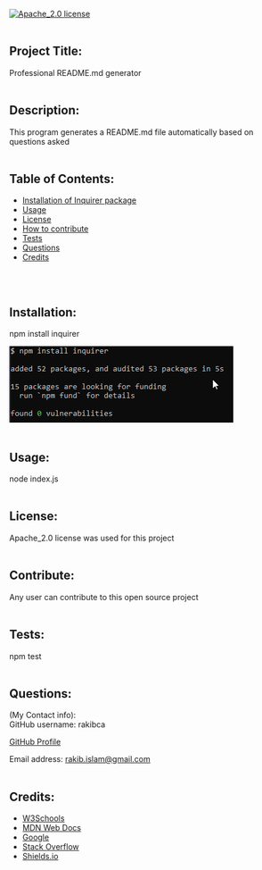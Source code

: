 [![Apache_2.0 license](https://img.shields.io/badge/license-Apache_2.0-blue)]()
<br/>
<br/>

## Project Title:
Professional README.md generator
<br/>
<br/>

## Description:
This program generates a README.md file automatically based on questions asked
<br/>
<br/>

## Table of Contents:
- [Installation of Inquirer package](#installation)
- [Usage](#usage)
- [License](#license)
- [How to contribute](#contribute)
- [Tests](#tests)
- [Questions](#questions)
- [Credits](#credits)
<br/>
<br/>

## Installation:
npm install inquirer

![alt text](screenshot.png)
<br/>
<br/>

## Usage:
node index.js
<br/>
<br/>

## License:
Apache_2.0 license was used for this project
<br/>
<br/>

## Contribute:
Any user can contribute to this open source project
<br/>
<br/>

## Tests:
npm test
<br/>
<br/>

## Questions:
(My Contact info):
<br/>
GitHub username: rakibca

[GitHub Profile](https://github.com/Rakibca)

Email address: rakib.islam@gmail.com
<br/>
<br/>

## Credits:
- [W3Schools](https://www.w3schools.com "W3Schools")
- [MDN Web Docs](https://developer.mozilla.org "MDN Web Docs")
- [Google](https://www.google.com "Google's Homepage")
- [Stack Overflow](https://stackoverflow.com "Stack Overflow website")
- [Shields.io](https://shields.io/)

